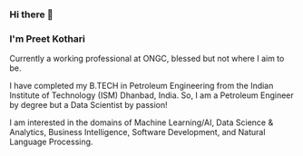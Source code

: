 ### Hi there 👋
### I'm Preet Kothari

Currently a working professional at ONGC, blessed but not where I aim to be. 

I have completed my B.TECH in Petroleum Engineering from the Indian Institute of Technology (ISM) Dhanbad, India. So, I am a Petroleum Engineer by degree but a Data Scientist by passion!

I am interested in the domains of Machine Learning/AI, Data Science & Analytics, Business Intelligence, Software Development, and Natural Language Processing.



<!--
**PreetKothari/PreetKothari** is a ✨ _special_ ✨ repository because its `README.md` (this file) appears on your GitHub profile.

Here are some ideas to get you started:

- 🔭 I’m currently working on ...
- 🌱 I’m currently learning ...
- 👯 I’m looking to collaborate on ...
- 🤔 I’m looking for help with ...
- 💬 Ask me about ...
- 📫 How to reach me: ...
- 😄 Pronouns: ...
- ⚡ Fun fact: ...
-->
